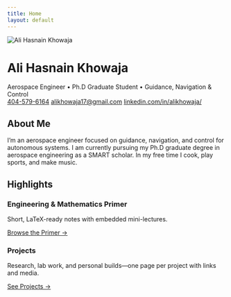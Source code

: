 ```yaml
---
title: Home
layout: default
---
```


<div class="hero">
  <img
  class="avatar"
  src="{{ '/assets/img/profile-400.jpg' | relative_url }}"
  alt="Ali Hasnain Khowaja"/>
  <div>
    <h1>Ali Hasnain Khowaja</h1>
    <div class="subtitle">Aerospace Engineer • Ph.D Graduate Student • Guidance, Navigation & Control</div>
    <div class="contacts">
      <a href="tel:+14045796164"><i class="fa-solid fa-phone"></i> 404-579-6164</a>
      <a href="mailto:alikhowaja17@gmail.com"><i class="fa-solid fa-envelope"></i> alikhowaja17@gmail.com</a>
      <a href="https://linkedin.com/in/alikhowaja/"><i class="fa-brands fa-linkedin"></i> linkedin.com/in/alikhowaja/</a>
    </div>
  </div>
</div>

<div class="section">
  <h2>About Me</h2>
  <p>I’m an aerospace engineer focused on guidance, navigation, and control for autonomous systems. I am currently pursuing my Ph.D graduate degree in aerospace engineering as a SMART scholar. In my free time I cook, play sports, and make music.</p>
</div>

<div class="section">
  <h2>Highlights</h2>
  <div class="grid cards">
    <div class="card">
      <h3>Engineering & Mathematics Primer</h3>
      <p>Short, LaTeX-ready notes with embedded mini-lectures.</p>
      <p><a href="{{ '/primer/' | relative_url }}">Browse the Primer →</a></p>
    </div>
    <div class="card">
      <h3>Projects</h3>
      <p>Research, lab work, and personal builds—one page per project with links and media.</p>
      <p><a href="{{ '/projects/' | relative_url }}">See Projects →</a></p>
    </div>
  </div>
</div>
